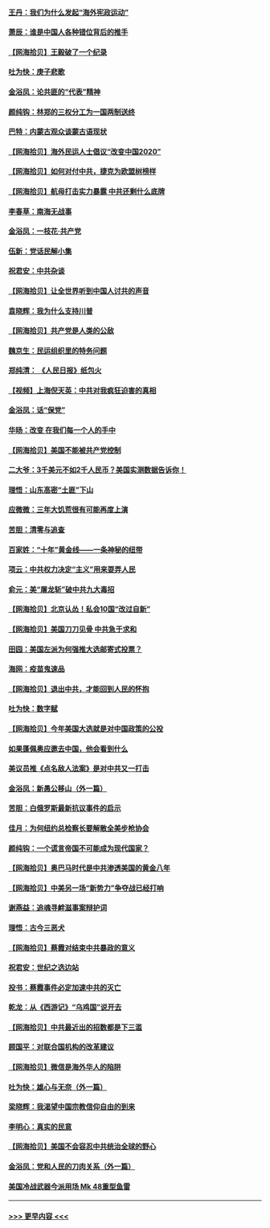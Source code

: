 #### [王丹：我们为什么发起“海外宪政运动”](../pages/nsc993/n12380286.md?t=09050802) 
#### [萧辰：谁是中国人各种错位背后的推手](../pages/nsc993/n12379800.md?t=09050802) 
#### [【网海拾贝】王毅破了一个纪录](../pages/nsc993/n12379251.md?t=09050802) 
#### [吐为快：庚子悲歌](../pages/nsc993/n12378821.md?t=09050802) 
#### [金浴凤：论共匪的“代表”精神](../pages/nsc993/n12377546.md?t=09050802) 
#### [颜纯钩：林郑的三权分工为一国两制送终](../pages/nsc993/n12377306.md?t=09050802) 
#### [巴特：内蒙古观众谈蒙古语现状](../pages/nsc993/n12376923.md?t=09050802) 
#### [【网海拾贝】海外民运人士倡议“改变中国2020”](../pages/nsc993/n12376682.md?t=09050802) 
#### [【网海拾贝】如何对付中共，捷克为欧盟树榜样](../pages/nsc993/n12374209.md?t=09050802) 
#### [【网海拾贝】航母打击实力暴露 中共还剩什么底牌](../pages/nsc993/n12371825.md?t=09050802) 
#### [李春草：南海无战事](../pages/nsc993/n12371159.md?t=09050802) 
#### [金浴凤：一枝花·共产党](../pages/nsc993/n12368757.md?t=09050802) 
#### [伍新：党话民解小集](../pages/nsc993/n12366907.md?t=09050802) 
#### [祝君安：中共杂谈](../pages/nsc993/n12366076.md?t=09050802) 
#### [【网海拾贝】让全世界听到中国人讨共的声音](../pages/nsc993/n12365569.md?t=09050802) 
#### [袁晓辉：我为什么支持川普](../pages/nsc993/n12362670.md?t=09050802) 
#### [【网海拾贝】共产党是人类的公敌](../pages/nsc993/n12363182.md?t=09050802) 
#### [魏京生：民运组织里的特务问题](../pages/nsc993/n12363010.md?t=09050802) 
#### [郑纯清： 《人民日报》纸包火](../pages/nsc993/n12362706.md?t=09050802) 
#### [【视频】上海倪天英：中共对我疯狂迫害的真相](../pages/nsc993/n12356341.md?t=09050802) 
#### [金浴凤：话“保党”](../pages/nsc993/n12361867.md?t=09050802) 
#### [华旸：改变 在我们每一个人的手中](../pages/nsc993/n12361774.md?t=09050802) 
#### [【网海拾贝】美国不能被共产党控制](../pages/nsc993/n12360271.md?t=09050802) 
#### [二大爷：3千美元不如2千人民币？美国实测数据告诉你！](../pages/nsc993/n12358563.md?t=09050802) 
#### [理悟：山东高密“土匪”下山](../pages/nsc993/n12358535.md?t=09050802) 
#### [应微微：三年大饥荒很有可能再度上演](../pages/nsc993/n12358523.md?t=09050802) 
#### [苦胆：清零与追查](../pages/nsc993/n12358501.md?t=09050802) 
#### [百家姓：“十年”黄金线——一条神秘的纽带](../pages/nsc993/n12358319.md?t=09050802) 
#### [项云：中共权力决定“主义”用来耍弄人民](../pages/nsc993/n12358172.md?t=09050802) 
#### [俞元：美“屠龙斩”破中共九大毒招](../pages/nsc993/n12357822.md?t=09050802) 
#### [【网海拾贝】北京认怂！私会10国“改过自新”](../pages/nsc993/n12357784.md?t=09050802) 
#### [【网海拾贝】美国刀刀见骨 中共急于求和](../pages/nsc993/n12355511.md?t=09050802) 
#### [田园：美国左派为何强推大选邮寄式投票？](../pages/nsc993/n12352963.md?t=09050802) 
#### [海网：疫苗鬼速品](../pages/nsc993/n12354438.md?t=09050802) 
#### [【网海拾贝】退出中共，才能回到人民的怀抱](../pages/nsc993/n12352634.md?t=09050802) 
#### [吐为快：数字赋](../pages/nsc993/n12352317.md?t=09050802) 
#### [【网海拾贝】今年美国大选就是对中国政策的公投](../pages/nsc993/n12350973.md?t=09050802) 
#### [如果蓬佩奥应邀去中国，他会看到什么](../pages/nsc993/n12350945.md?t=09050802) 
#### [美议员推《点名敌人法案》是对中共又一打击](../pages/nsc993/n12350765.md?t=09050802) 
#### [金浴凤：新愚公移山（外一篇）](../pages/nsc993/n12350253.md?t=09050802) 
#### [苦胆：白俄罗斯最新抗议事件的启示](../pages/nsc993/n12349989.md?t=09050802) 
#### [佳月：为何纽约总检察长要解散全美步枪协会](../pages/nsc993/n12349939.md?t=09050802) 
#### [颜纯钩：一个谎言帝国不可能成为现代国家？](../pages/nsc993/n12349898.md?t=09050802) 
#### [【网海拾贝】奥巴马时代是中共渗透美国的黄金八年](../pages/nsc993/n12349284.md?t=09050802) 
#### [【网海拾贝】中美另一场“新势力”争夺战已经打响](../pages/nsc993/n12346998.md?t=09050802) 
#### [谢燕益：追魂寻衅滋事案辩护词](../pages/nsc993/n12346892.md?t=09050802) 
#### [理悟：古今三恶犬](../pages/nsc993/n12345190.md?t=09050802) 
#### [【网海拾贝】蔡霞对结束中共暴政的意义](../pages/nsc993/n12344263.md?t=09050802) 
#### [祝君安：世纪之选边站](../pages/nsc993/n12342382.md?t=09050802) 
#### [投书：蔡霞事件必定加速中共的灭亡](../pages/nsc993/n12341881.md?t=09050802) 
#### [乾龙：从《西游记》“乌鸡国”说开去](../pages/nsc993/n12341690.md?t=09050802) 
#### [【网海拾贝】中共最近出的招数都是下三滥](../pages/nsc993/n12341593.md?t=09050802) 
#### [顾国平：对联合国机构的改革建议](../pages/nsc993/n12339928.md?t=09050802) 
#### [【网海拾贝】微信是海外华人的陷阱](../pages/nsc993/n12338868.md?t=09050802) 
#### [吐为快：雄心与无奈（外一篇）](../pages/nsc993/n12338132.md?t=09050802) 
#### [梁晓辉：我渴望中国宗教信仰自由的到来](../pages/nsc993/n12336657.md?t=09050802) 
#### [李明心：真实的民意](../pages/nsc993/n12336089.md?t=09050802) 
#### [【网海拾贝】美国不会容忍中共统治全球的野心](../pages/nsc993/n12336063.md?t=09050802) 
#### [金浴凤：党和人民的刀肉关系（外一篇）](../pages/nsc993/n12335834.md?t=09050802) 
#### [美国冷战武器今派用场 Mk 48重型鱼雷](../pages/nsc993/n12335354.md?t=09050802) 

----
#### [ >>> 更早内容 <<< ](../indexes/nsc993-earlier.md)
